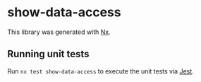 # show-data-access

This library was generated with [Nx](https://nx.dev).

## Running unit tests

Run `nx test show-data-access` to execute the unit tests via [Jest](https://jestjs.io).

